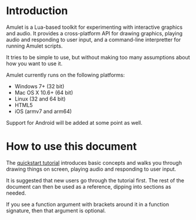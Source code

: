 
Introduction
============

Amulet is a Lua-based toolkit for experimenting with interactive
graphics and audio. It provides a cross-platform API
for drawing graphics, playing audio and responding to user input, and a
command-line interpretter for running Amulet scripts.

It tries to be simple to use, but without making too many assumptions
about how you want to use it.

Amulet currently runs on the following platforms:

-   Windows 7+ (32 bit)
-   Mac OS X 10.6+ (64 bit)
-   Linux (32 and 64 bit)
-   HTML5
-   iOS (armv7 and arm64)

Support for Android will be added at some point as well.

How to use this document
========================

The [quickstart tutorial](#quickstart) introduces basic
concepts and walks you through
drawing things on screen, playing audio and responding to user
input.

It is suggested that new users go through the tutorial first.
The rest of the document can then be used as a reference,
dipping into sections as needed.

If you see a function argument with brackets around it
in a function signature, then that argument is optional.
